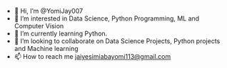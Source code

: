 - 👋 Hi, I’m @YomiJay007
- 👀 I’m interested in Data Science, Python Programming, ML and Computer Vision
- 🌱 I’m currently learning Python.
- 💞️ I’m looking to collaborate on Data Science Projects, Python projects and Machine learning 
- 📫 How to reach me jaiyesimiabayomi113@gmail.com

<!---
YomiJay007/YomiJay007 is a ✨ special ✨ repository because its `README.md` (this file) appears on your GitHub profile.
You can click the Preview link to take a look at your changes.
--->
